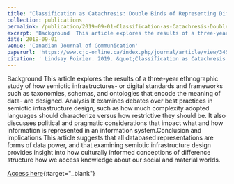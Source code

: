 ```yaml
---
title: "Classification as Catachresis: Double Binds of Representing Difference with Semiotic Infrastructure"
collection: publications
permalink: /publication/2019-09-01-Classification-as-Catachresis-Double-Binds-of-Representing-Difference-with-Semiotic-Infrastructure
excerpt: 'Background  This article explores the results of a three-year ethnographic study of how semiotic infrastructures- or digital standards and frameworks such as taxonomies, schemas, and ontologies that encode the meaning of data- are designed. Analysis  It examines debates over best practices in semiot...'
date: 2019-09-01
venue: 'Canadian Journal of Communication'
paperurl: 'https://www.cjc-online.ca/index.php/journal/article/view/3455'
citation: ' Lindsay Poirier. 2019. &quot;Classification as Catachresis: Double Binds of Representing Difference with Semiotic Infrastructure.&quot; <i>Canadian Journal of Communication</i> 44(3).'
---
```

Background  This article explores the results of a three-year ethnographic study of how semiotic infrastructures- or digital standards and frameworks such as taxonomies, schemas, and ontologies that encode the meaning of data- are designed. Analysis  It examines debates over best practices in semiotic infrastructure design, such as how much complexity adopted languages should characterize versus how restrictive they should be. It also discusses political and pragmatic considerations that impact what and how information is represented in an information system.Conclusion and implications This article suggests that all databased representations are forms of data power, and that examining semiotic infrastructure design provides insight into how culturally informed conceptions of difference structure how we access knowledge about our social and material worlds.

[Access here](https://www.cjc-online.ca/index.php/journal/article/view/3455){:target="_blank"}
